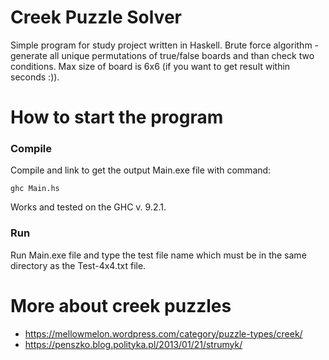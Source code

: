 # Creek Puzzle Solver

Simple program for study project written in Haskell. Brute force algorithm - generate all unique permutations of true/false boards and than check two conditions. Max size of board is 6x6 (if you want to get result within seconds :)).

# How to start the program

### Compile

Compile and link to get the output Main.exe file with command:

```
ghc Main.hs
```

Works and tested on the GHC v. 9.2.1.

### Run

Run Main.exe file and type the test file name which must be in the same directory as the Test-4x4.txt file.

# More about creek puzzles

- https://mellowmelon.wordpress.com/category/puzzle-types/creek/
- https://penszko.blog.polityka.pl/2013/01/21/strumyk/

